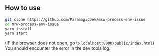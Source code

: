 ## How to use

```bash
git clone https://github.com/ParamagicDev/msw-process-env-issue
cd mrw-process-env-issue
yarn install
yarn start
```

(IF the browser does not open, go to `localhost:8000/public/index.html`)
You should encounter the error in the dev tools log.
